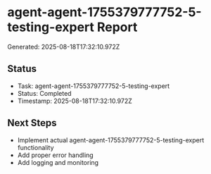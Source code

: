 # agent-agent-1755379777752-5-testing-expert Report

Generated: 2025-08-18T17:32:10.972Z

## Status
- Task: agent-agent-1755379777752-5-testing-expert
- Status: Completed
- Timestamp: 2025-08-18T17:32:10.972Z

## Next Steps
- Implement actual agent-agent-1755379777752-5-testing-expert functionality
- Add proper error handling
- Add logging and monitoring
